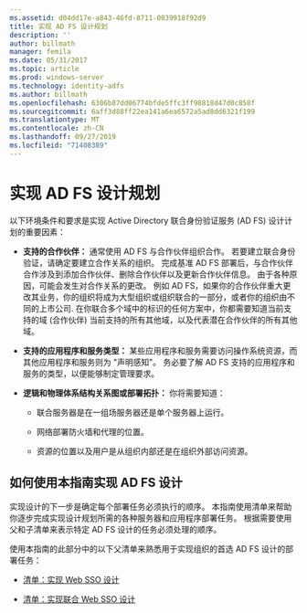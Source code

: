 ```yaml
---
ms.assetid: d04dd17e-a843-46fd-8711-0039918f92d9
title: 实现 AD FS 设计规划
description: ''
author: billmath
manager: femila
ms.date: 05/31/2017
ms.topic: article
ms.prod: windows-server
ms.technology: identity-adfs
ms.author: billmath
ms.openlocfilehash: 6306b87dd06774bfde5ffc3ff98818d47d0c858f
ms.sourcegitcommit: 6aff3d88ff22ea141a6ea6572a5ad8dd6321f199
ms.translationtype: MT
ms.contentlocale: zh-CN
ms.lasthandoff: 09/27/2019
ms.locfileid: "71408389"
---
```

# <a name="implementing-your-ad-fs-design-plan"></a>实现 AD FS 设计规划

以下环境条件和要求是实现 Active Directory 联合身份验证服务 \(AD FS\) 设计计划的重要因素：  
  
-   **支持的合作伙伴：** 通常使用 AD FS 与合作伙伴组织合作。 若要建立联合身份验证，请确定要建立合作关系的组织。 完成基准 AD FS 部署后，与合作伙伴合作涉及到添加合作伙伴、删除合作伙伴以及更新合作伙伴信息。 由于各种原因，可能会发生对合作关系的更改。 例如 AD FS，如果你的合作伙伴重大更改其业务，你的组织将成为大型组织或组织联合的一部分，或者你的组织由不同的上市公司. 在你联合多个域中的标识的任何方案中，你都需要知道当前支持的域 \(合作伙伴\) 当前支持的所有其他域，以及代表潜在合作伙伴的所有其他域。  
  
-   **支持的应用程序和服务类型：** 某些应用程序和服务需要访问操作系统资源，而其他应用程序和服务则为 "声明感知"。 务必要了解 AD FS 支持的应用程序和服务的类型，以便能够制定管理要求。  
  
-   **逻辑和物理体系结构关系图或部署拓扑：** 你将需要知道：  
  
    -   联合服务器是在一组场服务器还是单个服务器上运行。  
  
    -   网络部署防火墙和代理的位置。  
  
    -   资源的位置以及用户是从组织内部还是在组织外部访问资源。  
  
## <a name="how-to-implement-your-ad-fs-design-using-this-guide"></a>如何使用本指南实现 AD FS 设计  
实现设计的下一步是确定每个部署任务必须执行的顺序。 本指南使用清单来帮助你逐步完成实现设计规划所需的各种服务器和应用程序部署任务。 根据需要使用父和子清单来表示特定 AD FS 设计的任务必须处理的顺序。  
  
使用本指南的此部分中的以下父清单来熟悉用于实现组织的首选 AD FS 设计的部署任务：  
  
-   [清单：实现 Web SSO 设计](Checklist--Implementing-a-Web-SSO-Design.md)  
  
-   [清单：实现联合 Web SSO 设计](Checklist--Implementing-a-Federated-Web-SSO-Design.md)  
